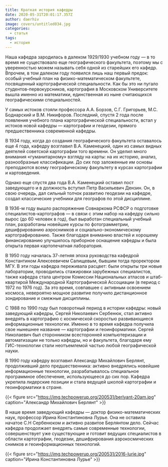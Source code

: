```yaml
---
title: Краткая история кафедры
date: 2020-05-31T20:01:17.357Z
author: daerhiv
image: covers/untitled034.jpg
categories:
  - статья
tags:
  - история
---
```

Наша кафедра зародилась в далеком 1929/1930 учебном году — в то время не существовало еще географического факультета, поэтому мы с уверенностью можем называть себя одной из старейших его кафедр. Впрочем, в том далеком году появился лишь наш первый предок: особый учебный план на физико-математическом факультете, посвященный картографической специальности. Как бы это ни пугало студентов-первокурсников, картография в Московском Университете вышла именно из математики, единственная из ныне считающихся географическими специальностей.

У самых истоков стояли профессора А.А. Борзов, С.Г. Григорьев, М.С. Боднарский и В.М. Никифоров. Последний, спустя 2 года после появления учебного плана картографической специальности, встал у истоков новой кафедры — картографии и геодезии, прямого предшественника современной кафедры. 

В 1934 году, когда до создания географического факультета оставалось еще 4 года, кафедру возглавил В.А. Каменецкий, один из самых видных деятелей советской картографии того времени. Он уделил много внимания «гуманитарному» взгляду на карты: на их историю, анализ, разнообразные классификации. До сих пор заложенные им основы преподаются всему географическому факультету в курсах картографии и картоведения.  

Однако еще спустя два года В.А. Каменецкий оставил пост заведующего и в должность вступил Петр Васильевич Дензин. Он, в свою очередь, дал сильный толчок развитию геодезии на кафедре, создал классические учебники для географов по этой дисциплине. 

В 1936-м году вышло распоряжение Совнаркома РСФСР о подготовке специалистов-картографов — в связи с этим набор на кафедру сильно вырос (до 60 человек в год), был выработан специальный учебный план, разработаны новейшие курсы по фотограмметрии, дешифрированию аэроснимков и социально-экономическому картографированию. Также благодаря вниманию властей и хорошему финансированию улучшилось приборное оснащение кафедры и была открыта первая картопечатная лаборатория.

В 1950 году началась 37-летняя эпоха руководства кафедрой Константином Алексеевичем Салищевым, бывшим тогда проректором МГУ. В эти годы кафедра переживала расцвет: были открыты три новые лаборатории, проводились стажировки зарубежных специалистов, также кафедра стала центром Комиссии Национальных атласов и штаб-квартирой Международной Картографической Ассоциации (в период с 1972 по 1976 год). За это время, совпавшее с активным освоением космоса, невероятно мощное развитие получило дистанционное зондирование и смежные дисциплины. 

С 1988 по 1990 году был поворотный период в истории кафедры: новый заведующий кафедры, Сергей Николаевич Сербенюк, стал активно внедрять в картографию с космической скоростью развивающиеся информационные технологии. Именно в то время кафедра получила свое нынешнее название — картографии и геоинформатики. Сергей Николаевич был сторонником всесторонней компьютеризации и автоматизации не только кафедры, но и факультета, благодаря ему ГИС-технологии стали неотъемлемой частью любой географической науки. 

В 1990 году кафедру возглавил Александр Михайлович Берлянт, продолживший дело предшественника: активно внедрялись новейшие информационные технологии, разрабатывалось специальное программное обеспечение, использующееся до сих пор. Кафедра укрепила лидерские позиции и стала ведущей школой картографии и геоинформатики в стране. 


{{< figure src="https://img.techpowerup.org/200531/berlyant-20am.jpg" caption="Александр Михайлович Берлянт" >}}

В наше время заведующий кафедры — доктор физико-математических наук, профессор Ирина Константиновна Лурье. Она не оставила начатое С.Н Сербенюком и активно развитое Берлянтом дело. Сейчас кафедра продолжает внедрять самые современные технологии, совершенствует уже существующие и готовит ведущих специалистов в области картографии, геодезии, дешифрирования аэрокосмических снимков и геоинформационных технологий.

{{< figure src="https://img.techpowerup.org/200531/2016-lurie.jpg" caption="Ирина Константиновна Лурье" >}}
